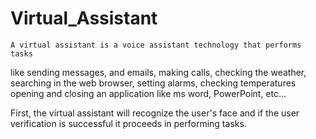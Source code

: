 # Virtual_Assistant
    A virtual assistant is a voice assistant technology that performs tasks 
like sending messages, and emails, making calls, checking the weather, 
searching in the web browser, setting alarms, checking temperatures 
opening and closing an application like ms word, PowerPoint, etc...

   First, the virtual assistant will recognize the user's face and 
if the user verification is successful it proceeds in performing tasks.
